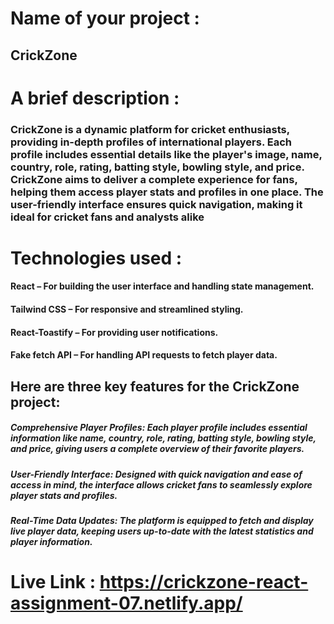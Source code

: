 # Name of your project : 
## CrickZone


# A brief description :
### CrickZone is a dynamic platform for cricket enthusiasts, providing in-depth profiles of international players. Each profile includes essential details like the player's image, name, country, role, rating, batting style, bowling style, and price. CrickZone aims to deliver a complete experience for fans, helping them access player stats and profiles in one place. The user-friendly interface ensures quick navigation, making it ideal for cricket fans and analysts alike


# Technologies used :
####  React – For building the user interface and handling state management.
#### Tailwind CSS  – For responsive and streamlined styling.
#### React-Toastify – For providing user notifications.
#### Fake fetch API – For handling API requests to fetch player data.




## Here are three key features for the CrickZone project:

##### Comprehensive Player Profiles: Each player profile includes essential information like name, country, role, rating, batting style, bowling style, and price, giving users a complete overview of their favorite players.

##### User-Friendly Interface: Designed with quick navigation and ease of access in mind, the interface allows cricket fans to seamlessly explore player stats and profiles.

##### Real-Time Data Updates: The platform is equipped to fetch and display live player data, keeping users up-to-date with the latest statistics and player information.





# Live Link : https://crickzone-react-assignment-07.netlify.app/
